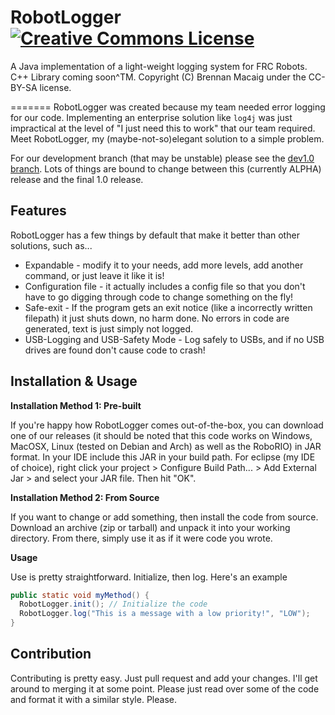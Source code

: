 # RobotLogger <a rel="license" href="http://creativecommons.org/licenses/by-sa/4.0/"><img alt="Creative Commons License" src="https://i.creativecommons.org/l/by-sa/4.0/88x31.png" /></a>
A Java implementation of a light-weight logging system for FRC Robots. C++ Library coming soon^TM. Copyright (C) Brennan Macaig under the CC-BY-SA license.

=======
RobotLogger was created because my team needed error logging for our code. Implementing an enterprise solution like `log4j` was just impractical at the level of "I just need this to work" that our team required. Meet RobotLogger, my (maybe-not-so)elegant solution to a simple problem.

For our development branch (that may be unstable) please see the [dev1.0 branch](https://github.com/brennan-macaig/RobotLogger/tree/dev1.0). Lots of things are bound to change between this (currently ALPHA) release and the final 1.0 release.

## Features
RobotLogger has a few things by default that make it better than other solutions, such as...

* Expandable - modify it to your needs, add more levels, add another command, or just leave it like it is!
* Configuration file - it actually includes a config file so that you don't have to go digging through code to change something on the fly!
* Safe-exit - If the program gets an exit notice (like a incorrectly written filepath) it just shuts down, no harm done. No errors in code are generated, text is just simply not logged.
* USB-Logging and USB-Safety Mode - Log safely to USBs, and if no USB drives are found don't cause code to crash!


## Installation & Usage
**Installation Method 1: Pre-built**

If you're happy how RobotLogger comes out-of-the-box, you can download one of our releases (it should be noted that this code works on Windows, MacOSX, Linux (tested on Debian and Arch) as well as the RoboRIO) in JAR format. In your IDE include this JAR in your build path. For eclipse (my IDE of choice), right click your project > Configure Build Path... > Add External Jar > and select your JAR file. Then hit "OK".

**Installation Method 2: From Source**

If you want to change or add something, then install the code from source. Download an archive (zip or tarball) and unpack it into your working directory. From there, simply use it as if it were code you wrote.

**Usage**

Use is pretty straightforward. Initialize, then log. Here's an example

```java
public static void myMethod() {
  RobotLogger.init(); // Initialize the code
  RobotLogger.log("This is a message with a low priority!", "LOW");
}
```

## Contribution

Contributing is pretty easy. Just pull request and add your changes. I'll get around to merging it at some point. Please just read over some of the code and format it with a similar style. Please.
